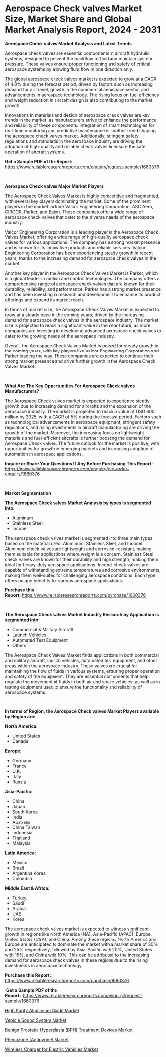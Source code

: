 <p><h1>Aerospace Check valves Market Size, Market Share and Global Market Analysis Report, 2024 - 2031</h1></p><p><strong>Aerospace Check valves Market Analysis and Latest Trends</strong></p>
<p><p>Aerospace check valves are essential components in aircraft hydraulic systems, designed to prevent the backflow of fluid and maintain system pressure. These valves ensure proper functioning and safety of critical aerospace systems by allowing fluid flow in one direction only.</p><p>The global aerospace check valves market is expected to grow at a CAGR of 4.8% during the forecast period, driven by factors such as increasing demand for air travel, growth in the commercial aerospace sector, and advancements in aerospace technology. The rising focus on fuel efficiency and weight reduction in aircraft design is also contributing to the market growth.</p><p>Innovations in materials and design of aerospace check valves are key trends in the market, as manufacturers strive to enhance the performance and reliability of these components. Integration of smart technologies for real-time monitoring and predictive maintenance is another trend shaping the aerospace check valves market. Additionally, stringent safety regulations and standards in the aerospace industry are driving the adoption of high-quality and reliable check valves to ensure the safe operation of aircraft systems.</p></p>
<p><strong>Get a Sample PDF of the Report:&nbsp;</strong> <a href="https://www.reliableresearchreports.com/enquiry/request-sample/1660376">https://www.reliableresearchreports.com/enquiry/request-sample/1660376</a></p>
<p>&nbsp;</p>
<p><strong>Aerospace Check valves Major Market Players</strong></p>
<p><p>The Aerospace Check Valves Market is highly competitive and fragmented, with several key players dominating the market. Some of the prominent players in the market include Valcor Engineering Corporation, ASC Aero, CIRCOR, Parker, and Eaton. These companies offer a wide range of aerospace check valves that cater to the diverse needs of the aerospace industry.</p><p>Valcor Engineering Corporation is a leading player in the Aerospace Check Valves Market, offering a wide range of high-quality aerospace check valves for various applications. The company has a strong market presence and is known for its innovative products and reliable services. Valcor Engineering Corporation has been experiencing steady growth in recent years, thanks to the increasing demand for aerospace check valves in the market.</p><p>Another key player in the Aerospace Check Valves Market is Parker, which is a global leader in motion and control technologies. The company offers a comprehensive range of aerospace check valves that are known for their durability, reliability, and performance. Parker has a strong market presence and has been investing in research and development to enhance its product offerings and expand its market reach.</p><p>In terms of market size, the Aerospace Check Valves Market is expected to grow at a steady pace in the coming years, driven by the increasing demand for aerospace check valves in the aerospace industry. The market size is projected to reach a significant value in the near future, as more companies are investing in developing advanced aerospace check valves to cater to the growing needs of the aerospace industry.</p><p>Overall, the Aerospace Check Valves Market is poised for steady growth in the coming years, with key players like Valcor Engineering Corporation and Parker leading the way. These companies are expected to continue their strong market presence and drive further growth in the Aerospace Check Valves Market.</p></p>
<p>&nbsp;</p>
<p><strong>What Are The Key Opportunities For Aerospace Check valves Manufacturers?</strong></p>
<p><p>The Aerospace Check valves market is expected to experience steady growth due to increasing demand for aircrafts and the expansion of the aerospace industry. The market is projected to reach a value of USD 600 million by 2025, with a CAGR of 5% during the forecast period. Factors such as technological advancements in aerospace equipment, stringent safety regulations, and rising investments in aircraft manufacturing are driving the growth of the market. Moreover, the increasing focus on lightweight materials and fuel-efficient aircrafts is further boosting the demand for Aerospace Check valves. The future outlook for the market is positive, with opportunities for growth in emerging markets and increasing adoption of automation in aerospace applications.</p></p>
<p><strong>Inquire or Share Your Questions If Any Before Purchasing This Report:</strong> <a href="https://www.reliableresearchreports.com/enquiry/pre-order-enquiry/1660376">https://www.reliableresearchreports.com/enquiry/pre-order-enquiry/1660376</a></p>
<p>&nbsp;</p>
<p><strong>Market Segmentation</strong></p>
<p><strong>The Aerospace Check valves Market Analysis by types is segmented into:</strong></p>
<p><ul><li>Aluminum</li><li>Stainless Steel</li><li>Inconel</li></ul></p>
<p><p>The aerospace check valves market is segmented into three main types based on the material used: Aluminum, Stainless Steel, and Inconel. Aluminum check valves are lightweight and corrosion-resistant, making them suitable for applications where weight is a concern. Stainless Steel check valves are known for their durability and high strength, making them ideal for heavy-duty aerospace applications. Inconel check valves are capable of withstanding extreme temperatures and corrosive environments, making them well-suited for challenging aerospace conditions. Each type offers unique benefits for various aerospace applications.</p></p>
<p><strong>Purchase this Report:&nbsp;</strong><a href="https://www.reliableresearchreports.com/purchase/1660376">https://www.reliableresearchreports.com/purchase/1660376</a></p>
<p>&nbsp;</p>
<p><strong>The Aerospace Check valves Market Industry Research by Application is segmented into:</strong></p>
<p><ul><li>Commercial & Military Aircraft</li><li>Launch Vehicles</li><li>Automated Test Equipment</li><li>Others</li></ul></p>
<p><p>The Aerospace Check Valves Market finds applications in both commercial and military aircraft, launch vehicles, automated test equipment, and other areas within the aerospace industry. These valves are crucial for maintaining the flow of fluids in various systems, ensuring proper operation and safety of the equipment. They are essential components that help regulate the movement of fluids in both air and space vehicles, as well as in testing equipment used to ensure the functionality and reliability of aerospace systems.</p></p>
<p>&nbsp;</p>
<p><strong>In terms of Region, the Aerospace Check valves Market Players available by Region are:</strong></p>
<p>
    <p> <strong> North America: </strong>
        <ul>
            <li>United States</li>
            <li>Canada</li>
        </ul>
        </p> 
    <p> <strong> Europe: </strong>
        <ul>
            <li>Germany</li>
            <li>France</li>
            <li>U.K.</li>
            <li>Italy</li>
            <li>Russia</li>
        </ul>
        </p> 
    <p> <strong> Asia-Pacific: </strong>
        <ul>
            <li>China</li>
            <li>Japan</li>
            <li>South Korea</li>
            <li>India</li>
            <li>Australia</li>
            <li>China Taiwan</li>
            <li>Indonesia</li>
            <li>Thailand</li>
            <li>Malaysia</li>
        </ul>
        </p> 
    <p> <strong> Latin America: </strong>
        <ul>
            <li>Mexico</li>
            <li>Brazil</li>
            <li>Argentina Korea</li>
            <li>Colombia</li>
        </ul>
        </p> 
    <p> <strong> Middle East & Africa: </strong>
        <ul>
            <li>Turkey</li>
            <li>Saudi</li>
            <li>Arabia</li>
            <li>UAE</li>
            <li>Korea</li>
        </ul>
    </p>
    </p>
<p><p>The aerospace check valves market is expected to witness significant growth in regions like North America (NA), Asia-Pacific (APAC), Europe, United States (USA), and China. Among these regions, North America and Europe are anticipated to dominate the market with a market share of 30% and 25% respectively, followed by Asia-Pacific with 20%, United States with 15%, and China with 10%. This can be attributed to the increasing demand for aerospace check valves in these regions due to the rising investments in aerospace technology.</p></p>
<p><strong>Purchase this Report: </strong><a href="https://www.reliableresearchreports.com/purchase/1660376">https://www.reliableresearchreports.com/purchase/1660376</a></p>
<p>&nbsp;<strong>Get a Sample PDF of the Report:&nbsp;&nbsp;</strong><a href="https://www.reliableresearchreports.com/enquiry/request-sample/1660376">https://www.reliableresearchreports.com/enquiry/request-sample/1660376</a></p>
<p><strong></strong></p>
<p><p><a href="https://view.publitas.com/reportprime-1/high-purity-aluminium-oxide-market-size-market-share-and-global-market-analysis-report-2023-2030/">High Purity Aluminium Oxide Market</a></p><p><a href="https://github.com/jerrycopelandthomaswsqd8q/Market-Research-Report-List-1/blob/main/vehicle-sound-system-market.md">Vehicle Sound System Market</a></p><p><a href="https://issuu.com/reportprime-2/docs/benign-prostatic-hyperplasia-bph-treatment-devices">Benign Prostatic Hyperplasia (BPH) Treatment Devices Market</a></p><p><a href="https://issuu.com/reportprime-2/docs/phenazone-antipyrine-market-size-2030.pptx">Phenazone (Antipyrine) Market</a></p><p><a href="https://github.com/yoshih12/Market-Research-Report-List-2/blob/main/wireless-charger-for-electric-vehicles-market.md">Wireless Charger for Electric Vehicles Market</a></p></p>
